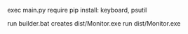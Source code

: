 exec main.py
require pip install: keyboard, psutil

run builder.bat
    creates dist/Monitor.exe
run dist/Monitor.exe